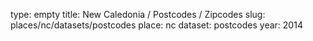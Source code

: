 type: empty
title: New Caledonia / Postcodes / Zipcodes
slug: places/nc/datasets/postcodes
place: nc
dataset: postcodes
year: 2014
